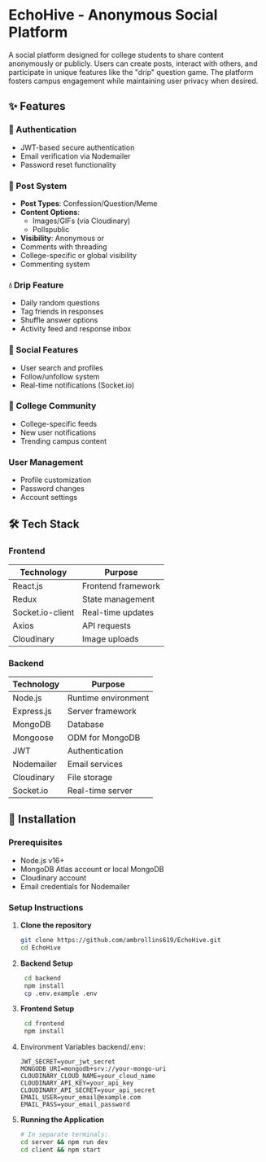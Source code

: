 # EchoHive - Anonymous Social Platform

A social platform designed for college students to share content anonymously or publicly. Users can create posts, interact with others, and participate in unique features like the "drip" question game. The platform fosters campus engagement while maintaining user privacy when desired.

## ✨ Features

### 🔐 Authentication
- JWT-based secure authentication
- Email verification via Nodemailer
- Password reset functionality

### 📝 Post System
- **Post Types**: Confession/Question/Meme
- **Content Options**:
  - Images/GIFs (via Cloudinary)
  - Pollspublic
- **Visibility**: Anonymous or 
- Comments with threading
- College-specific or global visibility
- Commenting system

### 💧 Drip Feature
- Daily random questions
- Tag friends in responses
- Shuffle answer options
- Activity feed and response inbox

### 🤝 Social Features
- User search and profiles
- Follow/unfollow system
- Real-time notifications (Socket.io)

### 🏫 College Community
- College-specific feeds
- New user notifications
- Trending campus content

### User Management
- Profile customization
- Password changes
- Account settings

## 🛠 Tech Stack

### Frontend
| Technology | Purpose |
|------------|---------|
| React.js | Frontend framework |
| Redux | State management |
| Socket.io-client | Real-time updates |
| Axios | API requests |
| Cloudinary | Image uploads |

### Backend
| Technology | Purpose |
|------------|---------|
| Node.js | Runtime environment |
| Express.js | Server framework |
| MongoDB | Database |
| Mongoose | ODM for MongoDB |
| JWT | Authentication |
| Nodemailer | Email services |
| Cloudinary | File storage |
| Socket.io | Real-time server |

## 🚀 Installation

### Prerequisites
- Node.js v16+
- MongoDB Atlas account or local MongoDB
- Cloudinary account
- Email credentials for Nodemailer

### Setup Instructions

1. **Clone the repository**
   ```bash
   git clone https://github.com/ambrollins619/EchoHive.git
   cd EchoHive
   ```
2. **Backend Setup**
   ```bash
    cd backend
    npm install
    cp .env.example .env
   ```
3. **Frontend Setup**
   ```bash
    cd frontend
    npm install
   ```
4. Environment Variables
    backend/.env:
    ```env
    JWT_SECRET=your_jwt_secret
    MONGODB_URI=mongodb+srv://your-mongo-uri
    CLOUDINARY_CLOUD_NAME=your_cloud_name
    CLOUDINARY_API_KEY=your_api_key
    CLOUDINARY_API_SECRET=your_api_secret
    EMAIL_USER=your_email@example.com
    EMAIL_PASS=your_email_password
    ```

5. **Running the Application**
    ```bash
    # In separate terminals:
    cd server && npm run dev
    cd client && npm start
    ```
